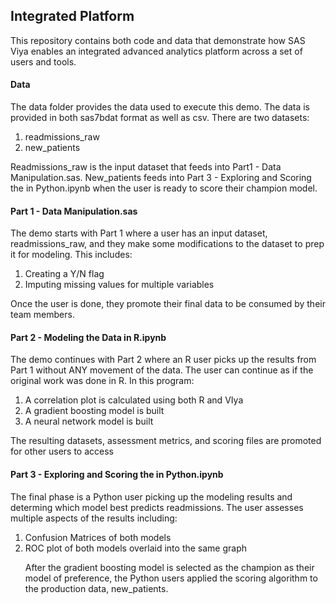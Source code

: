 ## Integrated Platform
This repository contains both code and data that demonstrate how SAS Viya enables an integrated advanced analytics platform across a set of users and tools.

#### Data
The data folder provides the data used to execute this demo.  The data is provided in both sas7bdat format as well as csv. There are two datasets:
<ol>
<li>readmissions_raw</li>
<li>new_patients</li>
</ol>

Readmissions_raw is the input dataset that feeds into Part1 - Data Manipulation.sas.  New_patients feeds into Part 3 - Exploring and Scoring the in Python.ipynb when the user is ready to score their champion model.

#### Part 1 - Data Manipulation.sas
The demo starts with Part 1 where a user has an input dataset, readmissions_raw, and they make some modifications to the dataset to prep it for modeling.  This includes: <ol>
  <li>Creating a Y/N flag</li>
  <li>Imputing missing values for multiple variables</li>
  </ol>
  
  Once the user is done, they promote their final data to be consumed by their team members.

#### Part 2 - Modeling the Data in R.ipynb
The demo continues with Part 2 where an R user picks up the results from Part 1 without ANY movement of the data.  The user can continue as if the original work was done in R.  In this program:<ol>
  <li>A correlation plot is calculated using both R and VIya</li>
  <li>A gradient boosting model is built</li>
  <li>A neural network model is built</li>
  </ol>
The resulting datasets, assessment metrics, and scoring files are promoted for other users to access

#### Part 3 - Exploring and Scoring the in Python.ipynb
The final phase is a Python user picking up the modeling results and determing which model best predicts readmissions.  The user assesses multiple aspects of the results including:<ol>
  <li>Confusion Matrices of both models</li>
  <li>ROC plot of both models overlaid into the same graph</li>
  
After the gradient boosting model is selected as the champion as their model of preference, the Python users applied the scoring algorithm to the production data, new_patients.

